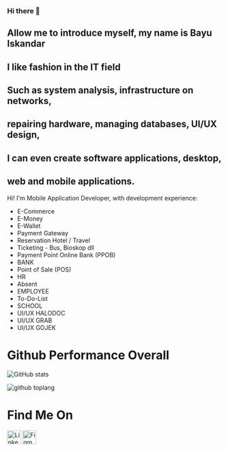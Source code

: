 ### Hi there 👋
## Allow me to introduce myself, my name is Bayu Iskandar
## I like fashion in the IT field
## Such as system analysis, infrastructure on networks,
## repairing hardware, managing databases, UI/UX design,
## I can even create software applications, desktop,
## web and mobile applications.

Hi! I'm Mobile Application Developer, with development experience:
- E-Commerce
- E-Money
- E-Wallet
- Payment Gateway
- Reservation Hotel / Travel
- Ticketing - Bus, Bioskop dll
- Payment Point Online Bank (PPOB)
- BANK
- Point of Sale (POS)
- HR
- Absent
- EMPLOYEE
- To-Do-List
- SCHOOL
- UI/UX HALODOC
- UI/UX GRAB
- UI/UX GOJEK

# Github Performance Overall

![GitHub stats](https://github-readme-stats.vercel.app/api?username=bayu1395&theme=vue-dark&show_icons=true)

![github toplang](https://github-readme-stats.vercel.app/api/top-langs/?username=bayu1395&layout=compact&theme=vue-dark)


# Find Me On

<a href="https://www.linkedin.com/in/bayu-iskandar-51560915a" target="_blank"><img src="https://img.shields.io/badge/linkedin-%230077B5.svg?&style=for-the-badge&logo=linkedin&logoColor=white" height="32px" alt="LinkedIn"></a>
<a href="https://www.figma.com/BayuIskandar" target="_blank"><img src="https://img.shields.io/badge/figma-%23F24E1E.svg?&style=for-the-badge&logo=linkedin&logoColor=white" height="32px" alt="Figma"></a>
